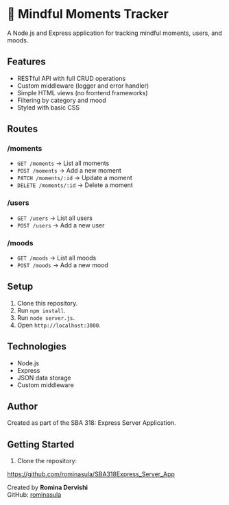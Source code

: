 # 🌿 Mindful Moments Tracker

A Node.js and Express application for tracking mindful moments, users, and moods.

## Features
- RESTful API with full CRUD operations
- Custom middleware (logger and error handler)
- Simple HTML views (no frontend frameworks)
- Filtering by category and mood
- Styled with basic CSS

## Routes
### /moments
- `GET /moments` → List all moments  
- `POST /moments` → Add a new moment  
- `PATCH /moments/:id` → Update a moment  
- `DELETE /moments/:id` → Delete a moment

### /users
- `GET /users` → List all users  
- `POST /users` → Add a new user

### /moods
- `GET /moods` → List all moods  
- `POST /moods` → Add a new mood

## Setup
1. Clone this repository.
2. Run `npm install`.
3. Run `node server.js`.
4. Open `http://localhost:3000`.

## Technologies
- Node.js
- Express
- JSON data storage
- Custom middleware



## Author

Created as part of the SBA 318: Express Server Application.

## Getting Started

1. Clone the repository:
   
  https://github.com/rominasula/SBA318Express_Server_App

Created by **Romina Dervishi**  
GitHub: [rominasula](https://github.com/rominasula)


